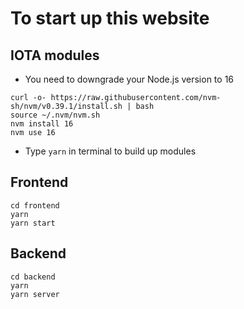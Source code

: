# To start up this website
## IOTA modules
- You need to downgrade your Node.js version to 16 
```
curl -o- https://raw.githubusercontent.com/nvm-sh/nvm/v0.39.1/install.sh | bash
source ~/.nvm/nvm.sh
nvm install 16
nvm use 16
```
- Type ```yarn``` in terminal to build up modules

## Frontend
```
cd frontend
yarn
yarn start
```

## Backend
```
cd backend
yarn
yarn server
```